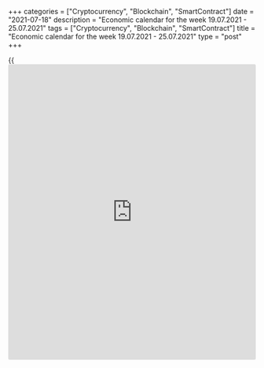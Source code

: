 +++
categories = ["Cryptocurrency", "Blockchain", "SmartContract"]
date = "2021-07-18"
description = "Economic calendar for the week 19.07.2021 - 25.07.2021"
tags = ["Cryptocurrency", "Blockchain", "SmartContract"]
title = "Economic calendar for the week 19.07.2021 - 25.07.2021"
type = "post"
+++

{{<iframe id="large-banner" src="https://www.bounty.group/#slide=8.0" width="100%" height="600" scrolling="no" style="border: 0px solid rgb(216, 221, 230); border-radius: 3px;">}}

2021-07-18

2021-07-18

Economic [calendar](https://www.fintechee.com/web-trader/) for the week 19.07.2021 – 25.07.2021Jana Kane

##  **Review of the main events of the Forex economic [calendar](https://www.fintechee.com/web-trader/) for the
next trading week (19.07.2021 – 25.07.2021)**

 **Trading on key Forex [news](https://www.letsplayfx.com/blog/forex-news-website/): next week we expect the publication of
important macro statistics from Germany, Australia, the US, Eurozone,
the UK, Canada, as well as the results of the meetings of the central
banks of China and the Eurozone on monetary [policy](https://www.fintechee.com/policy/) issues.**

The dollar continues to strengthen little by little despite the efforts
of the head of the Fed Jerome Powell. Speaking in Congress Wednesday and
Thursday, he said the central bank will not rush to cut monthly asset
purchases and that the economy is "still far" from the Fed's targets.
Nevertheless, Powell acknowledged that inflation is growing faster than
expected, and if it goes beyond the acceptable limits, monetary [policy](https://www.fintechee.com/policy/)
will have to be tightened ahead of schedule.

He said that the recent rise in consumer prices has pushed inflation out
of the short-term target zone “slightly” above 2%, and this is “a shock
to the system ...”. “Of course we are not happy with this,” Powell said,
noting that Fed officials are closely monitoring inflation expectations
to see if they need to reconsider their position.

Worries about how long inflation will last, how it will affect future
earnings and the stock market, given the growing likelihood that the
Federal Reserve may begin phasing out stimulus policies ahead of
schedule, and worries about the spread of the coronavirus worsen
[investor](https://www.fintechee.com/tutorial-for-forex-trading/investor-mode/) sentiment and support the US dollar. The DXY dollar index
closed last week with a gain of +0.57%, and the potential for its
further growth remains. It is increasingly difficult for Fed leaders to
contain the strengthening of the dollar against the backdrop of rising
inflation, which has shown record growth rates over the past 29 years.
Sooner or later, they will have to start curtailing the stimulating
[policy](https://www.fintechee.com/policy/).

Next week, financial market participants will pay attention to the
publication of important macro statistics from Germany, Australia, the
US, the Eurozone, the UK, Canada, as well as the results of the meetings
of the central banks of China and the Eurozone on monetary [policy](https://www.fintechee.com/policy/)
issues.

 ***during the coming week, new events may be added to the [calendar](https://www.fintechee.com/web-trader/) and
/ or some scheduled events may be canceled**

 ****GMT time**

###  **Monday, July 1** **9**

No important macro statistics planned to be released.

###  **Tuesday, July 20**

###  **01:30 CNY The People's Bank of China interest rate decision**

Since May 2012, the People's Bank of China has been steadily cutting
interest rates in support of Chinese manufacturers. The last time the
bank lowered the rate in April 2020 (by 0.20% to 3.85% at the moment).

In 2020, in the context of international trade conflicts and a slowdown
in the global economy, the world's largest central banks took the path
of easing their monetary policies in order to support national economies
and increase the competitiveness of goods exported from these countries.

The People's Bank of China is also in line with this process. The
depreciation of the yuan has become especially relevant in the last 2
years, when the confrontation between the two most powerful economies in
the world began. One of the measures to mitigate the negative
consequences of increased duties on the import of Chinese goods into the
United States was the depreciation of the national currency of China.
This measure was intended, among other things, to maintain the same
volumes of imports of Chinese products to the United States, which would
cost American buyers less due to the difference in the rates of the
national currencies of the United States and China.

The coronavirus has become an additional strong negative factor.

At this meeting, the People's Bank of China will probably keep the
interest rate at the same level of 3.85%, although a rate cut is also
possible.

Nevertheless, if the People's Bank of China makes unexpected statements
or decisions, volatility may increase in the entire financial market.
Investors will also be interested in the bank's assessment of the
consequences of the coronavirus for the Chinese economy and its [policy](https://www.fintechee.com/policy/)
in the near future in this regard.

###  **01:30 AUD Minutes of the July meeting of the RB of Australia**

This document is published two weeks after the meeting and the decision
on the interest rate. If the RBA positively assesses the state of the
labor market in the country, the rate of GDP growth, and also shows a
hawkish attitude towards the inflation forecast in the economy, the
markets regard this as a higher probability of a rate hike at the next
meeting, which is a positive factor for the AUD. The bank's soft
rhetoric regarding above all inflation puts pressure on the AUD.

Market participants believe that the RBA will not raise interest rates
until 2024, as promised by central bank officials. Wages continue to
rise slowly, and household debt has risen to an all-time high, which
also puts higher interest rates in the longer term.

"The economic recovery will be uneven and unstable," and "unemployment
may remain high for a long time," said the leaders of the RBA after one
of the last meetings of the bank, promising that "the rate will not rise
until the Central Bank sees progress in moving towards full employment
and stable inflation rates in the 2-3% range”.

According to the head of the RBA Philip Lowe, "there are no serious
arguments in favor of tightening monetary [policy](https://www.fintechee.com/policy/) in the short term." In
his opinion, "some time will pass before interest rates are raised."

Nevertheless, if the published minutes contain unexpected information
regarding the issues of the RBA's monetary [policy](https://www.fintechee.com/policy/), the volatility in the
AUD quotes will increase.

###  **08:00 EUR Eurozone Bank Lending Study**

The study conducted by EU financial experts on the state of the bank
lending system is carried out 4 times a year. The main goal of the study
is to obtain expanded information on the conditions of bank lending in
the Eurozone.

The obtained data are used by the ECB management when making decisions
on the bank's monetary [policy](https://www.fintechee.com/policy/). This report may cause increased
volatility in the euro quotes and on the European stock market at the
time of its publication, if it contains unexpected conclusions regarding
the [terms](https://www.fintechee.com/terms/) of lending to businesses and households in the Eurozone.

###  **23:50 JPY Bank of Japan Monetary Policy Committee meeting**

At this meeting, the Bank of Japan's Monetary Policy Committee will once
again summarize the results of last week's meeting of the Bank, analyze
the economic situation in Japan and give indications on possible future
prospects for the Bank of Japan's financial [policy](https://www.fintechee.com/policy/).

If the tone of the minutes of the meeting indicates the firmness of the
intentions of the Bank of Japan regarding monetary [policy](https://www.fintechee.com/policy/) in the
country, it will negatively affect the Japanese stock market and
strengthen the yen. Conversely, a soft rhetoric about the bank's
monetary [policy](https://www.fintechee.com/policy/) prospects will contribute to the weakening of the yen
and the growth of the Japanese stock market.

###  **Wednesday, July 21**

###  **01:30 AUD Retail Sales Index**

The Retail Sales Index is published monthly by the Australian Bureau of
Statistics and measures total retail sales. The index is often
considered an indicator of consumer confidence and reflects the health
of the retail sector in the near term. A rise in the index is usually
positive for the AUD; a decrease in the indicator will negatively affect
the AUD. The previous value of the index (for May) was +0.4%. If the
data turns out to be weaker than the previous value, the AUD may sharply
decline in the short term, however if it's above the previous values,
the AUD is likely to strengthen.

###  **Thursday, July 22**

Japan celebrates Marine Day. The banks in this country will be closed,
due to which the trading volumes during the Asian session will be
reduced.

###  **11:45 EUR ECB's decision on rates**

The ECB will publish its decision on the key rate and on the deposit
rate. The ECB's tough stance on inflation and key interest rates
contributes to the strengthening of the euro, while a soft stance and
rate cuts weaken the euro. In September 2019, the European Central Bank
lowered its key interest rate on deposits by 0.1%, to -0.5%, for the
first time since March 2016, and began buying bonds worth 20 billion
euros a month, renewing the so-called quantitative easing program.
According to the ECB leaders, the balance of risks for the economic
prospects of the Eurozone "is still shifted to the negative side", and
"until inflation is in line" with the target level, which is just below
2%, the rate will remain low. The new forecasts of the ECB on rates and
the QE program can be viewed as a signal of the inclination to further
soften [policy](https://www.fintechee.com/policy/) amid the reluctant inflation to accelerate.

After Brexit, trade conflicts, factors of political instability in
Europe, as well as the growing coronavirus pandemic, due to which
European countries are forced to introduce new quarantine restrictions
that negatively affect economic activity, are the main threats to the
European economy. Back in March 2020, the ECB signaled the possibility
of [policy](https://www.fintechee.com/policy/) easing, and the bank's representative admitted that the bank's
management could lower the already negative interest rates even more.

Probably, following the results of this ECB meeting, the key interest
rate will remain at the same level of 0%. The ECB's rate on deposits for
commercial banks is also likely to remain at -0.5%. At the same time,
there is a possibility that at this meeting the ECB will announce a new
program to stimulate the economy, which will put pressure on the euro.

###  **12:30 EUR Press conference of the ECB**

The press conference will be of primary interest to market participants.
During its course, a surge in volatility is possible not only in the
euro quotes, but also in the entire financial market, if the ECB leaders
make unexpected statements. The ECB leaders will assess the current
economic situation in the Eurozone and comment on the ECB's rate
decision. In previous years, based on the results of some ECB meetings
and subsequent press conferences, the euro exchange rate changed by 3-5%
in a short time.

A soft tone of the statements will have a negative impact on the euro.
Conversely, a tough tone from ECB officials on central bank monetary
[policy](https://www.fintechee.com/policy/) will strengthen the euro.

###  **Friday, July 23**

Japan celebrates Health and Sports Day. The banks in this country will
be closed, due to which the trading volumes during the Asian session
will be reduced.

###  **07:30 EUR Germany's Manufacturing PMI by Markit Economics
(preliminary release). Composite PMI by Markit Economics (preliminary
release)**

Germany's Manufacturing PMI is an important indicator of the business
environment and the overall health of the German economy. This sector of
the economy forms a significant part of Germany's GDP. A result above 50
is seen as positive and strengthens the EUR, one below 50 as negative
for the euro. Forecast for July (preliminary release): 64.1.

Previous monthly values: 65.1, 64.4, 66.2, 66.6, 60.7, 57.1, 58.3, 57.8,
indicating that business activity in this sector of the German economy
has accelerated after its slowdown in 2020 due to the coronavirus
pandemic. The growth of the indicator above the previous values ​​will
support the euro (in the short term). The data worse than the forecast
will have a negative impact on the euro.

Composite PMI is an important indicator of the business environment and
the overall health of the German economy. A result above 50 is seen as
positive and strengthens the EUR, one below 50 as negative for the euro.
Forecast for July (preliminary release): 61.0 against 60.1, 56.2, 55.8,
57.3, 51.1, 50.8, 52.0, 51.7 in previous months. The publication of this
indicator with the specified expected value is likely to support the
euro in the short term. The data worse than the forecast and below the
value of 50.0 will have a negative impact on the euro.

###  **08:00 EUR Composite Manufacturing PMI by Markit Economics
(preliminary release)**

Eurozone Manufacturing PMI is an important indicator of the health of
the entire European economy. A result above 50 is seen as positive and
strengthens the EUR, one below 50 as negative for the euro. Forecast for
July (preliminary release): 60.0 against 59.5, 57.1, 53.8, 53.2, 62.5,
48.8, 47.8, 49.1, 45.3 in previous months , which is likely to have a
positive effect on the euro. If the data turns out to be worse than
forecast, the euro may fall sharply in the short term.

###  **08:30 GBP UK's Services PMI by Markit Economics (preliminary
release)**

The UK's Services PMI is an important indicator of the health of the UK
economy. The services sector employs most of the UK's working-age
population and accounts for approximately 75% of GDP. Financial services
continue to be the most important part of the service industry. If the
data turns out to be worse than the forecast and the previous value, the
pound is likely to drop sharply in the short term. The data better than
the forecast and the previous value will have a positive impact on the
pound. At the same time, a result above 50 is seen as positive and
strengthens the GBP, one below 50 - as negative for the GBP.

Previous values ​​of the indicator: 62.4 in June, 62.9 in May, 61.0 in
April, 56.3 in March, 49.5 in February, 39.5 in January 2021 after
falling to 29.0 levels in May , 13.4 in April, 34.5 in March 2020.
Preliminary forecast for July: 62.0.

###  **12:30** **CAD Retail Sales Index**

Retail Sales Index is published monthly by Statistics Canada and
estimates total retail sales. The index is often considered an indicator
of consumer confidence and reflects the health of the retail sector in
the near term. A rise in the index is usually positive for the CAD; a
decrease in the indicator will negatively affect the CAD. The previous
value of the index (for April) was -5.7% after falling in March 2020 by
-9.9%, in April - by -25% and growing in May by +18.7%. If the data for
May turns out to be even weaker than the forecast of -5.0%, the CAD may
sharply decline in the short term.



## Price chart of EURUSD in real time mode

The content of this article reflects the author’s opinion and does not
necessarily reflect the official position of LiteForex. The material
published on this page is provided for informational purposes only and
should not be considered as the provision of investment advice for the
purposes of Directive 2004/39/EC.

Rate this article:

{{value}}

( {{count}} {{title}} )